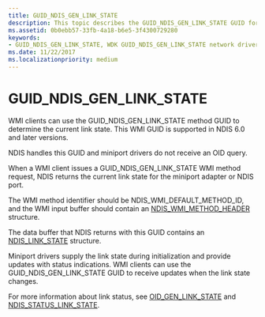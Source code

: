 ```yaml
---
title: GUID_NDIS_GEN_LINK_STATE
description: This topic describes the GUID_NDIS_GEN_LINK_STATE GUID for the NDIS WMI interface.
ms.assetid: 0b0ebb57-33fb-4a18-b6e5-3f4300729280
keywords:
- GUID_NDIS_GEN_LINK_STATE, WDK GUID_NDIS_GEN_LINK_STATE network drivers
ms.date: 11/22/2017
ms.localizationpriority: medium
---
```


# GUID_NDIS_GEN_LINK_STATE

WMI clients can use the GUID_NDIS_GEN_LINK_STATE method GUID to determine the current link state. This WMI GUID is supported in NDIS 6.0 and later versions.

NDIS handles this GUID and miniport drivers do not receive an OID query.

When a WMI client issues a GUID_NDIS_GEN_LINK_STATE WMI method request, NDIS returns the current link state for the miniport adapter or NDIS port.

The WMI method identifier should be NDIS_WMI_DEFAULT_METHOD_ID, and the WMI input buffer should contain an [NDIS_WMI_METHOD_HEADER](https://msdn.microsoft.com/library/windows/hardware/ff567903) structure.

The data buffer that NDIS returns with this GUID contains an [NDIS_LINK_STATE](https://msdn.microsoft.com/library/windows/hardware/hh205390) structure.

Miniport drivers supply the link state during initialization and provide updates with status indications. WMI clients can use the GUID_NDIS_GEN_LINK_STATE GUID to receive updates when the link state changes.

For more information about link status, see [OID_GEN_LINK_STATE](oid-gen-link-state.md) and [NDIS_STATUS_LINK_STATE](ndis-status-link-state.md).

